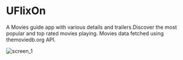 # UFlixOn
A Movies guide app with various details and trailers.Discover the most popular and top rated movies playing. Movies data fetched using themoviedb.org API.                       



![screen_1](https://user-images.githubusercontent.com/49573131/142771233-52e5fe5d-86a5-4997-bbee-785e667060d7.jpg)




